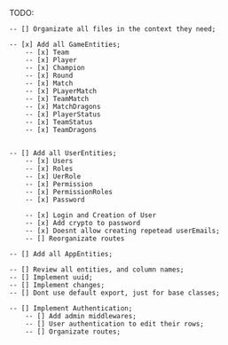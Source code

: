 TODO:

    -- [] Organizate all files in the context they need;

    -- [x] Add all GameEntities;
        -- [x] Team
        -- [x] Player
        -- [x] Champion
        -- [x] Round
        -- [x] Match
        -- [x] PLayerMatch
        -- [x] TeamMatch
        -- [x] MatchDragons
        -- [x] PlayerStatus
        -- [x] TeamStatus
        -- [x] TeamDragons


    -- [] Add all UserEntities;
        -- [x] Users
        -- [x] Roles
        -- [x] UerRole
        -- [x] Permission
        -- [x] PermissionRoles
        -- [x] Password

        -- [x] Login and Creation of User 
        -- [x] Add crypto to password
        -- [x] Doesnt allow creating repetead userEmails;
        -- [] Reorganizate routes

    -- [] Add all AppEntities;
    
    -- [] Review all entities, and column names;
    -- [] Implement uuid;
    -- [] Implement changes;
    -- [] Dont use default export, just for base classes;

    -- [] Implement Authentication;
        -- [] Add admin middlewares;
        -- [] User authentication to edit their rows;
        -- [] Organizate routes;
